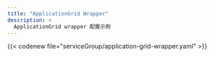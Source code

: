 ```yaml
---
title: "ApplicationGrid Wrapper"
description: >
  ApplicationGrid wrapper 配置示例
---
```


{{< codenew file="serviceGroup/application-grid-wrapper.yaml" >}}
